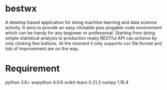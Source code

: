 # bestwx
A desktop based application for doing machine learning and data science activity. It aims to provide an easy clickable plus plugable code environment which can be handy for any begineer or professonal. Starting from doing simple statistical analysis to production ready RESTful API can acheive by only clicking few buttons. At the moment it only supports csv file format and lots of improvement are on the way.

# Requirement
python 3.6+
wxpython 4.0.6
scikit-learn 0.21.2
numpy 1.16.4
